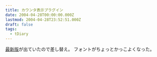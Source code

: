 ```yaml
---
title: カウンタ表示プラグイン
date: 2004-04-28T00:00:00.000Z
lastmod: 2004-04-28T23:52:51.000Z
draft: false
tags:
  - tDiary
---
```


[最新版](http://phonondrive.com/20040427.html#p01)が出ていたので差し替え。 フォントがちょっとかっこよくなった。
